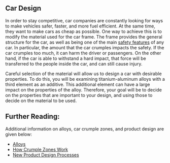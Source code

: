 ## Car Design

In order to stay competitive, car companies are constantly looking for ways to make vehicles safer, faster, and more fuel efficient.
At the same time, they want to make cars as cheap as possible. One way to achieve this is to modify the material used for the car frame. 
The frame provides the general structure for the car, as well as being one of the main [safety features](https://www.carlawfirm.com/what-is-frame-car-damage) 
of any car. In particular, the amount that the car crumples impacts the safety. If the car crumples too much, it can harm the driver or 
passengers. On the other hand, if the car is able to withstand a hard impact, that force will be transferred to the people inside the car,
and can still cause injury. 

Careful selection of the material will allow us to design a car with desirable properties. To do this, you will be examining 
titanium-aluminum alloys with a third element as an additive. This additional element can have a large impact on the properties of the 
alloy. Therefore, your goal will be to decide on the properties that are important to your design, and using those to decide on the 
material to be used.

## Further Reading:

Additional information on alloys, car crumple zones, and product design are given below:

* [Alloys](http://www.explainthatstuff.com/alloys.html)
* [How Crumple Zones Work](http://auto.howstuffworks.com/car-driving-safety/safety-regulatory-devices/crumple-zone.htm)
* [New Product Design Processes](http://www.yourarticlelibrary.com/production-management/new-product-design-process-6-major-steps-involved/57462/)
